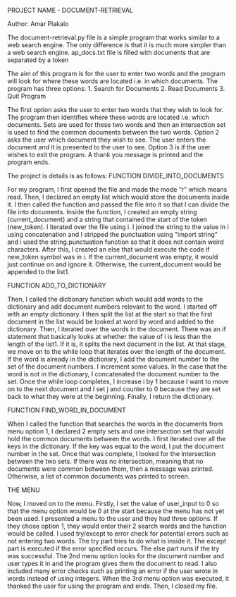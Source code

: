 PROJECT NAME - DOCUMENT-RETRIEVAL

Author: Amar Plakalo

The document-retrieval.py file is a simple program that works similar to a web search engine. The only difference is that it is much more simpler than a web search engine.
ap_docs.txt file is filled with documents that are separated by a <NEW DOCUMENT> token
  
The aim of this program is for the user to enter two words and the program will look for where these words are located i.e. in which documents.
The program has three options: 
                                1. Search for Documents
                                2. Read Documents
                                3. Quit Program
                               
The first option asks the user to enter two words that they wish to look for. The program then identifies where these words are located i.e. which documents.
Sets are used for these two words and then an intersection set is used to find the common documents between the two words.
Option 2 asks the user which document they wish to see. The user enters the document and it is presented to the user to see.
Option 3 is if the user wishes to exit the program. A thank you message is printed and the program ends.
  

The project is details is as follows:
FUNCTION DIVIDE_INTO_DOCUMENTS

For my program, I first opened the file and made the mode “r” which means read. Then, I declared an empty list which would store the documents inside it. I then called the function and passed the file into it so that I can divide the file into documents. Inside the function, I created an empty string (current_document) and a string that contained the start of the token (new_token). I iterated over the file using i. I joined the string to the value in i using concatenation and I stripped the punctuation using "import string" and i used the string.punctuation function so that it does not contain weird characters. After this, I created an else that would execute the code if new_token symbol was in i. If the current_document was empty, it would just continue on and ignore it. Otherwise, the current_document would be appended to the list1.

FUNCTION ADD_TO_DICTIONARY

Then, I called the dictionary function which would add words to the dictionary and add document numbers relevant to the word. I started off with an empty dictionary. I then split the list at the start so that the first document in the list would be looked at word by word and added to the dictionary. Then, I iterated over the words in the document. There was an if statement that basically looks at whether the value of i is less than the length of the list1. If it is, it splits the next document in the list. At that stage, we move on to the while loop that iterates over the length of the document. If the word is already in the dictionary, I add the document number to the set of the document numbers. I increment some values. In the case that the word is not in the dictionary, I concatenated the document number to the set. Once the while loop completes, I increase i by 1 because I want to move on to the next document and I set j and counter to 0 because they are set back to what they were at the beginning. Finally, I return the dictionary.

FUNCTION FIND_WORD_IN_DOCUMENT

When I called the function that searches the words in the documents from menu option 1, I declared 2 empty sets and one intersection set that would hold the common documents between the words. I first iterated over all the keys in the dictionary. If the key was equal to the word, I put the document number in the set. Once that was complete, I looked for the intersection between the two sets. If there was no intersection, meaning that no documents were common between them, then a message was printed. Otherwise, a list of common documents was printed to screen.

THE MENU

Now, I moved on to the menu. Firstly, I set the value of user_input to 0 so that the menu option would be 0 at the start because the menu has not yet been used. I presented a menu to the user and they had three options. If they chose option 1, they would enter their 2 search words and the function would be called. I used try/except to error check for potential errors such as not entering two words. The try part tries to do what is inside it. The except part is executed if the error specified occurs. The else part runs if the try was successful. The 2nd menu option looks for the document number and user types it in and the program gives them the document to read. I also included many error checks such as printing an error if the user wrote in words instead of using integers. When the 3rd menu option was executed, it thanked the user for using the program and ends. Then, I closed my file.
